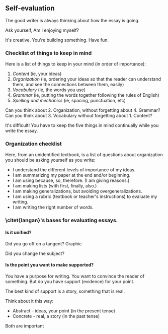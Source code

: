 ## Self-evaluation

The good writer is always thinking about how the essay is going.

Ask yourself, Am I enjoying myself?

It's creative. You're building something. Have fun.

### Checklist of things to keep in mind

Here is a list of things to keep in your mind (in order of importance):

1. _Content_ (ie, your ideas)
1. _Organization_ (ie, ordering your ideas so that the reader can understand them, and see the connections between them, easily)
1. _Vocabulary_ (ie, the words you use)
1. _Grammar_ (ie, putting the words together following the rules of English)
1. _Spelling and mechanics_ (ie, spacing, punctuation, etc)

Can you think about 2. Organization, without forgetting about 4. Grammar?
Can you think about 3. Vocabulary without forgetting about 1. Content?

It's difficult! You have to keep the five things in mind continually while you write the essay.

### Organization checklist

Here, from an unidentified textbook, is a list of questions about organization you should be asking yourself as you write:

* I understand the different levels of importance of my ideas.
* I am summarizing my paper at the end and/or beginning.
* I am using because, so, therefore. (I am giving reasons.)
* I am making lists (with first, finally, also.)
* I am making generalizations, but avoiding overgeneralizations.
* I am using a rubric (textbook or teacher's instructions) to evaluate my writing.
* I am writing the right number of words.

### \citet{langan}'s bases for evaluating essays.

#### Is it unified?

Did you go off on a tangent? Graphic

Did you change the subject?

#### Is the point you want to make supported?

You have a purpose for writing. You want to convince the reader of something. But do you have support (evidence) for your point.

The best kind of support is a story, something that is real.

Think about it this way:

- Abstract - ideas, your point (in the present tense)
- Concrete - real, a story (in the past tense)

Both are important




